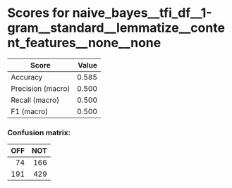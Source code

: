 # Scores for naive_bayes__tfi_df__1-gram__standard__lemmatize__content_features__none__none
|      Score      |Value|
|-----------------|----:|
|Accuracy         |0.585|
|Precision (macro)|0.500|
|Recall (macro)   |0.500|
|F1 (macro)       |0.500|

### Confusion matrix:
|OFF|NOT|
|--:|--:|
| 74|166|
|191|429|

